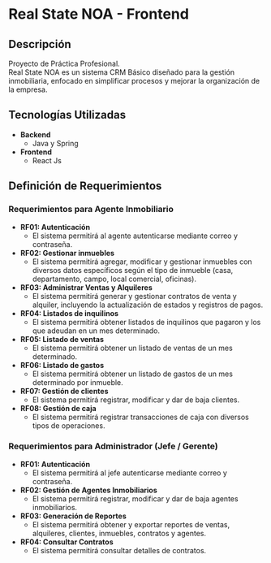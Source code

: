 # Real State NOA - Frontend

## Descripción

Proyecto de Práctica Profesional.  
Real State NOA es un sistema CRM Básico diseñado para la gestión inmobiliaria, enfocado en simplificar procesos y mejorar la organización de la empresa.

## Tecnologías Utilizadas

- **Backend**
  - Java y Spring
- **Frontend**
  - React Js



## Definición de Requerimientos

### Requerimientos para Agente Inmobiliario

- **RF01: Autenticación**
  - El sistema permitirá al agente autenticarse mediante correo y contraseña.
- **RF02: Gestionar inmuebles**
  - El sistema permitirá agregar, modificar y gestionar inmuebles con diversos datos específicos según el tipo de inmueble (casa, departamento, campo, local comercial, oficinas).
- **RF03: Administrar Ventas y Alquileres**
  - El sistema permitirá generar y gestionar contratos de venta y alquiler, incluyendo la actualización de estados y registros de pagos.
- **RF04: Listados de inquilinos**
  - El sistema permitirá obtener listados de inquilinos que pagaron y los que adeudan en un mes determinado.
- **RF05: Listado de ventas**
  - El sistema permitirá obtener un listado de ventas de un mes determinado.
- **RF06: Listado de gastos**
  - El sistema permitirá obtener un listado de gastos de un mes determinado por inmueble.
- **RF07: Gestión de clientes**
  - El sistema permitirá registrar, modificar y dar de baja clientes.
- **RF08: Gestión de caja**
  - El sistema permitirá registrar transacciones de caja con diversos tipos de operaciones.

### Requerimientos para Administrador (Jefe / Gerente)

- **RF01: Autenticación**
  - El sistema permitirá al jefe autenticarse mediante correo y contraseña.
- **RF02: Gestión de Agentes Inmobiliarios**
  - El sistema permitirá registrar, modificar y dar de baja agentes inmobiliarios.
- **RF03: Generación de Reportes**
  - El sistema permitirá obtener y exportar reportes de ventas, alquileres, clientes, inmuebles, contratos y agentes.
- **RF04: Consultar Contratos**
  - El sistema permitirá consultar detalles de contratos.
